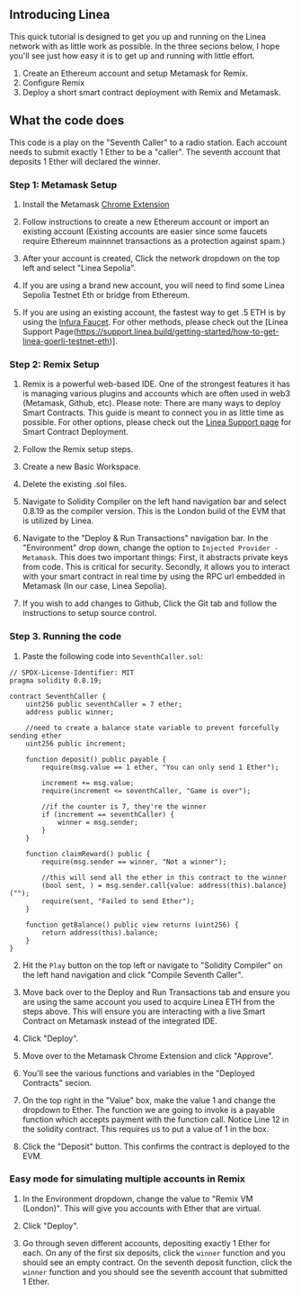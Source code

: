 ## Introducing Linea

This quick tutorial is designed to get you up and running on the Linea network with as little work as possible. In the three secions below, I hope you'll see just how easy it is to get up and running with little effort.

1. Create an Ethereum account and setup Metamask for Remix.
2. Configure Remix
3. Deploy a short smart contract deployment with Remix and Metamask.

## What the code does

This code is a play on the "Seventh Caller" to a radio station. Each account needs to submit exactly 1 Ether to be a "caller". The seventh account that deposits 1 Ether will declared the winner.

### Step 1: Metamask Setup

1. Install the Metamask [Chrome Extension](https://chromewebstore.google.com/detail/metamask/nkbihfbeogaeaoehlefnkodbefgpgknn?hl=en)

2. Follow instructions to create a new Ethereum account or import an existing account (Existing accounts are easier since some faucets require Ethereum mainnnet transactions as a protection against spam.)

3. After your account is created, Click the network dropdown on the top left and select "Linea Sepolia".

4. If you are using a brand new account, you will need to find some Linea Sepolia Testnet Eth or bridge from Ethereum.

5. If you are using an existing account, the fastest way to get .5 ETH is by using the [Infura Faucet](https://www.infura.io/faucet/linea). For other methods, please check out the [Linea Support Page(https://support.linea.build/getting-started/how-to-get-linea-goerli-testnet-eth)].


### Step 2: Remix Setup

1. Remix is a powerful web-based IDE. One of the strongest features it has is managing various plugins and accounts which are often used in web3 (Metamask, Github, etc). Please note: There are many ways to deploy Smart Contracts. This guide is meant to connect you in as little time as possible. For other options, please check out the [Linea Support page](https://docs.linea.build/developers/quickstart/deploy-smart-contract) for Smart Contract Deployment.

2. Follow the Remix setup steps.

3. Create a new Basic Workspace.

4. Delete the existing .sol files.

5. Navigate to Solidity Compiler on the left hand navigation bar and select 0.8.19 as the compiler version. This is the London build of the EVM that is utilized by Linea. 

6. Navigate to the "Deploy & Run Transactions" navigation bar. In the "Environment" drop down, change the option to `Injected Provider - Metamask`. This does two important things: First, it abstracts private keys from code. This is critical for security. Secondly, it allows you to interact with your smart contract in real time by using the RPC url embedded in Metamask (In our case, Linea Sepolia).

7. If you wish to add changes to Github, Click the Git tab and follow the instructions to setup source control. 


### Step 3. Running the code

1. Paste the following code into `SeventhCaller.sol`:

```
// SPDX-License-Identifier: MIT
pragma solidity 0.8.19;

contract SeventhCaller {
    uint256 public seventhCaller = 7 ether;
    address public winner;

    //need to create a balance state variable to prevent forcefully sending ether
    uint256 public increment;

    function deposit() public payable {
        require(msg.value == 1 ether, "You can only send 1 Ether");

        increment += msg.value;
        require(increment <= seventhCaller, "Game is over");

        //if the counter is 7, they're the winner
        if (increment == seventhCaller) {
            winner = msg.sender;
        }
    }

    function claimReward() public {
        require(msg.sender == winner, "Not a winner");

        //this will send all the ether in this contract to the winner
        (bool sent, ) = msg.sender.call{value: address(this).balance}("");
        require(sent, "Failed to send Ether");
    }

    function getBalance() public view returns (uint256) {
        return address(this).balance;
    }
}
```

2. Hit the `Play` button on the top left or navigate to "Solidity Compiler" on the left hand navigation and click "Compile Seventh Caller". 

3. Move back over to the Deploy and Run Transactions tab and ensure you are using the same account you used to acquire Linea ETH from the steps above. This will ensure you are interacting with a live Smart Contract on Metamask instead of the integrated IDE.

4. Click "Deploy". 

5. Move over to the Metamask Chrome Extension and click "Approve".

6. You'll see the various functions and variables in the "Deployed Contracts" secion. 

7. On the top right in the "Value" box, make the value 1 and change the dropdown to Ether. The function we are going to invoke is a payable function which accepts payment with the function call. Notice Line 12 in the solidity contract. This requires us to put a value of 1 in the box.

8. Click the "Deposit" button. This confirms the contract is deployed to the EVM.


### Easy mode for simulating multiple accounts in Remix

1. In the Environment dropdown, change the value to "Remix VM (London)". This will give you accounts with Ether that are virtual.

2. Click "Deploy".

3. Go through seven different accounts, depositing exactly 1 Ether for each. On any of the first six deposits, click the `winner` function and you should see an empty contract. On the seventh deposit function, click the `winner` function and you should see the seventh account that submitted 1 Ether.